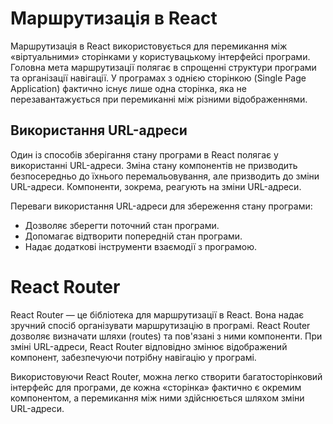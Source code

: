 # Маршрутизація в React

Маршрутизація в React використовується для перемикання між «віртуальними» сторінками у користувацькому інтерфейсі програми. Головна мета маршрутизації полягає в спрощенні структури програми та організації навігації. У програмах з однією сторінкою (Single Page Application) фактично існує лише одна сторінка, яка не перезавантажується при перемиканні між різними відображеннями.

## Використання URL-адреси

Один із способів зберігання стану програми в React полягає у використанні URL-адреси. Зміна стану компонентів не призводить безпосередньо до їхнього перемальовування, але призводить до зміни URL-адреси. Компоненти, зокрема, реагують на зміни URL-адреси.

Переваги використання URL-адреси для збереження стану програми:

-   Дозволяє зберегти поточний стан програми.
-   Допомагає відтворити попередній стан програми.
-   Надає додаткові інструменти взаємодії з програмою.

# React Router

React Router — це бібліотека для маршрутизації в React. Вона надає зручний спосіб організувати маршрутизацію в програмі. React Router дозволяє визначати шляхи (routes) та пов'язані з ними компоненти. При зміні URL-адреси, React Router відповідно змінює відображений компонент, забезпечуючи потрібну навігацію у програмі.

Використовуючи React Router, можна легко створити багатосторінковий інтерфейс для програми, де кожна «сторінка» фактично є окремим компонентом, а перемикання між ними здійснюється шляхом зміни URL-адреси.
